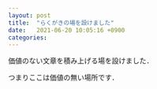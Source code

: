 ```yaml
---
layout: post
title:  "らくがきの場を設けました"
date:   2021-06-20 10:05:16 +0900
categories:
---
```

価値のない文章を積み上げる場を設けました．

つまりここは価値の無い場所です．